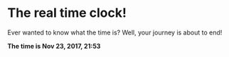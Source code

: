 # The real time clock!

Ever wanted to know what the time is? Well, your journey is about to end!

**The time is Nov 23, 2017, 21:53**